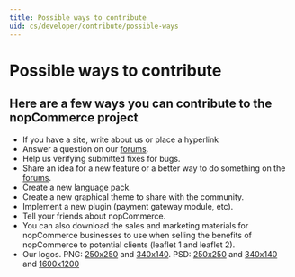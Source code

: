 ```yaml
---
title: Possible ways to contribute
uid: cs/developer/contribute/possible-ways
---
```


# Possible ways to contribute

## Here are a few ways you can contribute to the nopCommerce project

* If you have a site, write about us or place a hyperlink
* Answer a question on our [forums](http://www.nopcommerce.com/boards/).
* Help us verifying submitted fixes for bugs.
* Share an idea for a new feature or a better way to do something on the [forums](http://www.nopcommerce.com/boards/).
* Create a new language pack.
* Create a new graphical theme to share with the community.
* Implement a new plugin (payment gateway module, etc).
* Tell your friends about nopCommerce.
* You can also download the sales and marketing materials for nopCommerce businesses to use when selling the benefits of nopCommerce to potential clients (leaflet 1 and leaflet 2).
* Our logos. PNG: [250x250](http://www.nopcommerce.com/images/nopLogos/nopcommerce_logo_250x250-trans.png) and [340x140](http://www.nopcommerce.com/images/nopLogos/nopcommerce_logo-340x140-trans.png). PSD: [250x250](http://www.nopcommerce.com/images/nopLogos/250x250.psd) and [340x140](http://www.nopcommerce.com/images/nopLogos/340x140.psd) and [1600x1200](http://www.nopcommerce.com/images/nopLogos/1600x1200.psd)